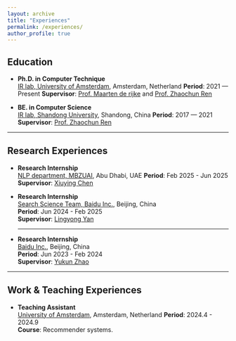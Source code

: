 ```yaml
---
layout: archive
title: "Experiences"
permalink: /experiences/
author_profile: true
---
```


## Education

- **Ph.D. in Computer Technique**  
  [IR lab, University of Amsterdam](https://irlab.science.uva.nl/), Amsterdam, Netherland
  **Period**: 2021 — Present
  **Supervisor**: [Prof. Maarten de rijke](https://staff.fnwi.uva.nl/m.derijke/) and [Prof. Zhaochun Ren](https://renzhaochun.github.io/)  

- **BE. in Computer Science**  
  [IR lab, Shandong University](https://ir.sdu.edu.cn/index_en.htm), Shandong, China
  **Period**: 2017 — 2021
  **Supervisor**: [Prof. Zhaochun Ren](https://renzhaochun.github.io/)  
---

## Research Experiences

- **Research Internship**  
  [NLP department, MBZUAI](https://mbzuai.ac.ae/research-department/natural-language-processing-department/), Abu Dhabi, UAE 
  **Period**: Feb 2025 - Jun 2025  
  **Supervisor**: [Xiuying Chen](https://iriscxy.github.io/)

- **Research Internship**  
  [Search Science Team, Baidu Inc.](https://ir.baidu.com/), Beijing, China  
  **Period**: Jun 2024 - Feb 2025  
  **Supervisor**: [Lingyong Yan](https://yanlingyong.net/)
    
  ---
- **Research Internship**  
  [Baidu Inc.](https://ir.baidu.com/), Beijing, China  
  **Period**: Jun 2023 - Feb 2024  
  **Supervisor**: [Yukun Zhao](https://scholar.google.com/citations?user=7EI-gJAAAAAJ&hl=en&oi=sra)
    
---

## Work & Teaching Experiences

- **Teaching Assistant**  
  [University of Amsterdam](https://irlab.science.uva.nl/), Amsterdam, Netherland
  **Period**: 2024.4 - 2024.9  
  **Course**: Recommender systems.  
